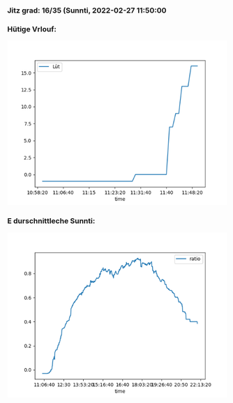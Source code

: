 ### Jitz grad: 16/35 (Sunnti, 2022-02-27 11:50:00

### Hütige Vrlouf:
![Graph](Today.png)

### E durschnittleche Sunnti:
![Graph](Sunnti.png)